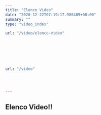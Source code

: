 ```yaml
---
title: "Elenco Video"
date: "2020-12-22T07:19:17.986489+00:00"
summary: ""
type: "video_index"

url: "/video/elenco-video"







url: "/video"




---
```




## Elenco Video!!






